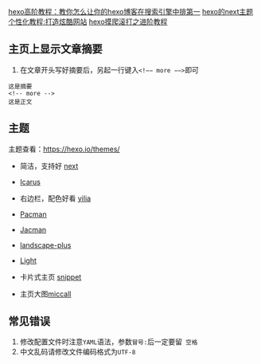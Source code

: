 

[hexo高阶教程：教你怎么让你的hexo博客在搜索引擎中排第一](https://juejin.im/post/590b451a0ce46300588c43a0)
[hexo的next主题个性化教程:打造炫酷网站](http://www.jianshu.com/p/f054333ac9e6)
[hexo摸爬滚打之进阶教程](http://www.aichengxu.com/data/24652450.htm)

## 主页上显示文章摘要

1. 在文章开头写好摘要后，另起一行键入`<!−− more −−>`即可

```
这是摘要
<!-- more -->
这是正文
```

## 主题

主题查看：https://hexo.io/themes/

* 简洁，支持好 [next](https://github.com/iissnan/hexo-theme-next)
* [Icarus](http://blog.zhangruipeng.me/hexo-theme-icarus/)
* 右边栏，配色好看 [yilia](https://github.com/litten/hexo-theme-yilia)
* [Pacman](https://github.com/A-limon/pacman)
* [Jacman](https://github.com/wuchong/jacman)
* [landscape-plus](https://github.com/xiangming/landscape-plus)
* [Light](https://github.com/hexojs/hexo-theme-light)
* 卡片式主页 [snippet](https://github.com/shenliyang/hexo-theme-snippet)

* 主页大图[miccall](http://miccall.tech/)

## 常见错误

1. 修改配置文件时注意`YAML`语法，参数`冒号:`后一定要留` 空格`
2. 中文乱码请修改文件编码格式为`UTF-8`
